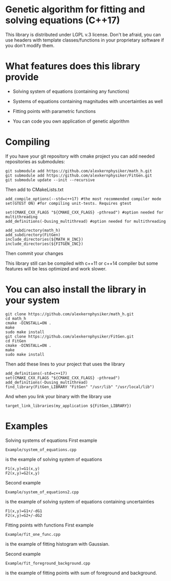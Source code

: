 Genetic algorithm for fitting and solving equations (C++17)
===========================================================

This library is distributed under LGPL v.3 license.
Don't be afraid, you can use headers with template classes/functions in your proprietary software if you don't modify them.

What features does this library provide
=======================================

- Solving system of equations (containing any functions)

- Systems of equations containing magnitudes with uncertainties as well

- Fitting points with parametric functions

- You can code you own application of genetic algorithm


Compiling
=========
If you have your git repository with cmake project you can add needed repositories as submodules:

	git submodule add https://github.com/alexkernphysiker/math_h.git
	git submodule add https://github.com/alexkernphysiker/FitGen.git
	git submodule update --init --recursive

Then add to CMakeLists.txt

	add_compile_options(--std=c++17) #the most recommended compiler mode
	set(GTEST ON) #for compiling unit-tests. Requires gtest
	
	set(CMAKE_CXX_FLAGS "${CMAKE_CXX_FLAGS} -pthread") #option needed for multithreading
	add_definitions(-Dusing_multithread) #option needed for multithreading
	
	add_subdirectory(math_h)
	add_subdirectory(FitGen)
	include_directories(${MATH_H_INC})
	include_directories(${FITGEN_INC})

Then commit your changes

This library still can be compiled with c++11 or c++14 compiler but some features will be less optimized and work slower.


You can also install the library in your system
===============================================

	git clone https://github.com/alexkernphysiker/math_h.git
	cd math_h
	cmake -DINSTALL=ON .
	make
	sudo make install
	git clone https://github.com/alexkernphysiker/FitGen.git
	cd FitGen
	cmake -DINSTALL=ON .
	make
	sudo make install


Then add these lines to your project that uses the library

	add_definitions(-std=c++17)
	set(CMAKE_CXX_FLAGS "${CMAKE_CXX_FLAGS} -pthread")
	add_definitions(-Dusing_multithread)
	find_library(FitGen_LIBRARY "FitGen" "/usr/lib" "/usr/local/lib")

And when you link your binary with the library use

	target_link_libraries(my_application ${FitGen_LIBRARY})


Examples
========


Solving systems of equations
First example

	Example/system_of_equations.cpp
	
is the example of solving system of equations

	F1(x,y)=G1(x,y)
	F2(x,y)=G2(x,y)

Second example

	Example/system_of_equations2.cpp
	
is the example of solving system of equations containing uncertainties

	F1(x,y)=G1+/-dG1
	F2(x,y)=G2+/-dG2
	
Fitting points with functions
First example

	Example/fit_one_func.cpp
	
is the example of fitting histogram with Gaussian.

Second example

	Example/fit_foreground_background.cpp
	
is the example of fitting points with sum of foreground and background.

